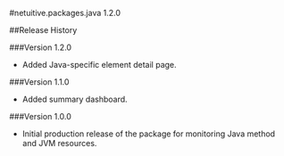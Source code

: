 #netuitive.packages.java 1.2.0

##Release History

###Version 1.2.0

* Added Java-specific element detail page.

###Version 1.1.0

* Added summary dashboard.

###Version 1.0.0

* Initial production release of the package for monitoring Java method and JVM resources.

